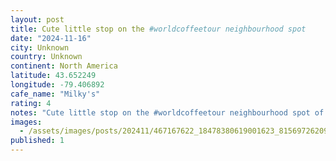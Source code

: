 ```yaml
---
layout: post
title: Cute little stop on the #worldcoffeetour neighbourhood spot
date: "2024-11-16"
city: Unknown
country: Unknown
continent: North America
latitude: 43.652249
longitude: -79.406892
cafe_name: "Milky's"
rating: 4
notes: "Cute little stop on the #worldcoffeetour neighbourhood spot of my gracious hosts Milky-'s - espresso was very much on point"
images:
  - /assets/images/posts/202411/467167622_18478380619001623_8156972620978474810_n_18432464845079650.jpg
published: 1
---
```

